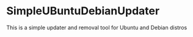 # SimpleUBuntuDebianUpdater

This is a simple updater and removal tool for Ubuntu and Debian distros
